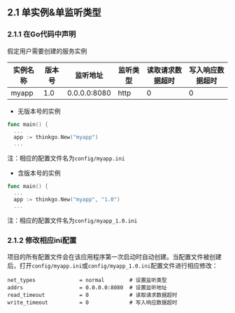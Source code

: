 ## 2.1 单实例&单监听类型

### 2.1.1 在Go代码中声明

假定用户需要创建的服务实例

实例名称 | 版本号 | 监听地址      | 监听类型 | 读取请求数据超时 | 写入响应数据超时
--------|--------|--------------|---------|-----------------|----------------
myapp   | 1.0    | 0.0.0.0:8080 | http    | 0               | 0

- 无版本号的实例

```go
func main() {
  ...
  app := thinkgo.New("myapp")
  ...
```

注：相应的配置文件名为`config/myapp.ini`

- 含版本号的实例

```go
func main() {
  ...
  app := thinkgo.New("myapp", "1.0")
  ...
```

注：相应的配置文件名为`config/myapp_1.0.ini`

### 2.1.2 修改相应ini配置

项目的所有配置文件会在该应用程序第一次启动时自动创建。当配置文件被创建后，打开`config/myapp.ini`或`config/myapp_1.0.ini`配置文件进行相应修改：

```
net_types              = normal        # 设置监听类型
addrs                  = 0.0.0.0:8080  # 设置监听地址
read_timeout           = 0             # 读取请求数据超时
write_timeout          = 0             # 写入响应数据超时
```
